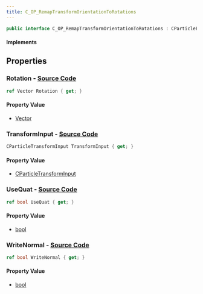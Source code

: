 ```yaml
---
title: C_OP_RemapTransformOrientationToRotations
---
```


```csharp
public interface C_OP_RemapTransformOrientationToRotations : CParticleFunctionOperator, CParticleFunction, ISchemaClass<CParticleFunction>, ISchemaClass<CParticleFunctionOperator>, ISchemaClass<C_OP_RemapTransformOrientationToRotations>, ISchemaField, ISchemaClass, INativeHandle
```

#### Implements

## Properties

### **Rotation** - [Source Code](https://github.com/swiftly-solution/swiftlys2/blob/main/managed/src/SwiftlyS2.Generated/Schemas/Interfaces/C_OP_RemapTransformOrientationToRotations.cs#L18)

```csharp
ref Vector Rotation { get; }
```

#### Property Value

- [Vector](/docs/api/shared/natives/vector)

### **TransformInput** - [Source Code](https://github.com/swiftly-solution/swiftlys2/blob/main/managed/src/SwiftlyS2.Generated/Schemas/Interfaces/C_OP_RemapTransformOrientationToRotations.cs#L16)

```csharp
CParticleTransformInput TransformInput { get; }
```

#### Property Value

- [CParticleTransformInput](/docs/api/shared/schemadefinitions/cparticletransforminput)

### **UseQuat** - [Source Code](https://github.com/swiftly-solution/swiftlys2/blob/main/managed/src/SwiftlyS2.Generated/Schemas/Interfaces/C_OP_RemapTransformOrientationToRotations.cs#L20)

```csharp
ref bool UseQuat { get; }
```

#### Property Value

- [bool](https://learn.microsoft.com/dotnet/api/system.boolean)

### **WriteNormal** - [Source Code](https://github.com/swiftly-solution/swiftlys2/blob/main/managed/src/SwiftlyS2.Generated/Schemas/Interfaces/C_OP_RemapTransformOrientationToRotations.cs#L22)

```csharp
ref bool WriteNormal { get; }
```

#### Property Value

- [bool](https://learn.microsoft.com/dotnet/api/system.boolean)

